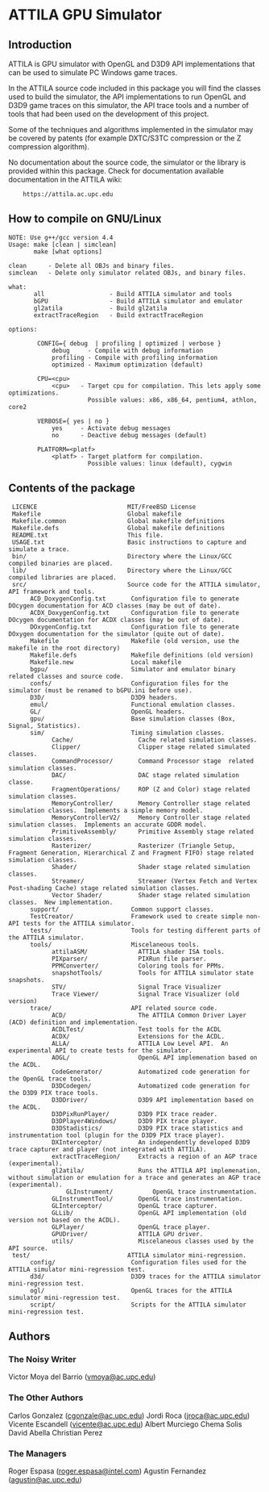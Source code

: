 ATTILA GPU Simulator
===============

Introduction
-------------

ATTILA is GPU simulator with OpenGL and D3D9 API implementations that can be used
to simulate PC Windows game traces.

In the ATTILA source code included in this package you will find the classes used
to build the simulator, the API implementations to run OpenGL and D3D9 game traces
on this simulator, the API trace tools and a number of tools that had been used on
the development of this project.

Some of the techniques and algorithms implemented in the simulator may be covered
by patents (for example DXTC/S3TC compression or the Z compression algorithm).

No documentation about the source code, the simulator or the library is provided within
this package.  Check for documentation available documentation in the ATTILA wiki:

        https://attila.ac.upc.edu


How to compile on GNU/Linux
----------------------------
    NOTE: Use g++/gcc version 4.4
    Usage: make [clean | simclean]
           make [what options]

    clean      - Delete all OBJs and binary files.
    simclean   - Delete only simulator related OBJs, and binary files.

    what:
           all                  - Build ATTILA simulator and tools
           bGPU                 - Build ATTILA simulator and emulator
           gl2atila             - Build gl2atila
           extractTraceRegion   - Build extractTraceRegion

    options:

            CONFIG={ debug  | profiling | optimized | verbose }
                debug     - Compile with debug information
                profiling - Compile with profiling information
                optimized - Maximum optimization (default)

            CPU=<cpu>
                <cpu>   - Target cpu for compilation. This lets apply some optimizations.
                          Possible values: x86, x86_64, pentium4, athlon, core2

            VERBOSE={ yes | no }
                yes     - Activate debug messages
                no      - Deactive debug messages (default)

            PLATFORM=<platf>
                <platf> - Target platform for compilation.
                          Possible values: linux (default), cygwin


Contents of the package
------------------------

	 LICENCE                         MIT/FreeBSD License
	 Makefile                        Global makefile
	 Makefile.common                 Global makefile definitions
	 Makefile.defs                   Global makefile definitions
	 README.txt                      This file.
	 USAGE.txt                       Basic instructions to capture and simulate a trace.
	 bin/                            Directory where the Linux/GCC compiled binaries are placed.
	 lib/                            Directory where the Linux/GCC compiled libraries are placed.
	 src/                            Source code for the ATTILA simulator, API framework and tools.
		  ACD_DoxygenConfig.txt       Configuration file to generate DOcygen documentation for ACD classes (may be out of date).
		  ACDX_DoxygenConfig.txt      Configuration file to generate DOcygen documentation for ACDX classes (may be out of date).
		  DOxygenConfig.txt           Configuration file to generate DOxygen documentation for the simulator (quite out of date).
		  Makefile                    Makefile (old version, use the makefile in the root directory)
		  Makefile.defs               Makefile definitions (old version)
		  Makefile.new                Local makefile
		  bgpu/                       Simulator and emulator binary related classes and source code.
		  confs/                      Configuration files for the simulator (must be renamed to bGPU.ini before use).
		  D3D/                        D3D9 headers.
		  emul/                       Functional emulation classes.
		  GL/                         OpenGL headers.
		  gpu/                        Base simulation classes (Box, Signal, Statistics).
		  sim/                        Timing simulation classes.
				Cache/                  Cache related simulation classes.
				Clipper/                Clipper stage related simulated classes.
				CommandProcessor/       Command Processor stage  related simulation classes.
				DAC/                    DAC stage related simulation classe.
				FragmentOperations/     ROP (Z and Color) stage related simulation classes.
				MemoryController/       Memory Controller stage related simulation classes.  Implements a simple memory model.
				MemoryControllerV2/     Memory Controller stage related simulation classes.  Implements an accurate GDDR model.
				PrimitiveAssembly/      Primitive Assembly stage related simulation classes.
				Rasterizer/             Rasterizer (Triangle Setup, Fragment Generation, Hierarchical Z and Fragment FIFO) stage related simulation classes.
				Shader/                 Shader stage related simulation classes.
				Streamer/               Streamer (Vertex Fetch and Vertex Post-shading Cache) stage related simulation classes.
				Vector Shader/          Shader stage related simulation classes.  New implementation.
		  support/                    Common support classes.
		  TestCreator/                Framework used to create simple non-API tests for the ATTILA simulator.
		  tests/                      Tools for testing different parts of the ATTILA simulator.
		  tools/                      Miscelaneous tools.
				attilaASM/              ATTILA shader ISA tools.
				PIXparser/              PIXRun file parser.
				PPMConverter/           Coloring tools for PPMs.
				snapshotTools/          Tools for ATTILA simulator state snapshots.
				STV/                    Signal Trace Visualizer
				Trace Viewer/           Signal Trace Visualizer (old version)
		  trace/                      API related source code.
				ACD/                    The ATTILA Common Driver Layer (ACD) definition and implementation.
				ACDLTest/               Test tools for the ACDL
				ACDX/                   Extensions for the ACDL.
				ALLA/                   ATTILA Low Level API.  An experimental API to create tests for the simulator.
				AOGL/                   OpenGL API implemenation based on the ACDL.
				CodeGenerator/          Automatized code generation for the OpenGL trace tools.
				D3DCodegen/             Automatized code generation for the D3D9 PIX trace tools.
				D3DDriver/              D3D9 API implementation based on the ACDL.
				D3DPixRunPlayer/        D3D9 PIX trace reader.
				D3DPlayer4Windows/      D3D9 PIX trace player.
				D3DStadistics/          D3D9 PIX trace statistics and instrumentation tool (plugin for the D3D9 PIX trace player).
				DXInterceptor/          An independently developed D3D9 trace capturer and player (not integrated with ATTILA).
				extractTraceRegion/     Extracts a region of an AGP trace (experimental).
				gl2atila/               Runs the ATTILA API implemenation, without simulation or emulation for a trace and generates an AGP trace (experimental).
					GLInstrument/           OpenGL trace instrumentation.
				GLInstrumentTool/       OpenGL trace instrumentation.
				GLInterceptor/          OpenGL trace capturer.
				GLLib/                  OpenGL API implementation (old version not based on the ACDL).
				GLPlayer/               OpenGL trace player.
				GPUDriver/              ATTILA GPU driver.
				utils/                  Miscelaneous classes used by the API source.
	 test/                           ATTILA simulator mini-regression.
		  config/                     Configuration files used for the ATTILA simulator mini-regression test.
		  d3d/                        D3D9 traces for the ATTILA simulator mini-regression test.
		  ogl/                        OpenGL traces for the ATTILA simulator mini-regression test.
		  script/                     Scripts for the ATTILA simulator mini-regression test.


Authors
------------------------

### The Noisy Writer

   Victor Moya del Barrio (vmoya@ac.upc.edu)

### The Other Authors

   Carlos Gonzalez (cgonzale@ac.upc.edu)
   Jordi Roca (jroca@ac.upc.edu)
   Vicente Escandell (vicente@ac.upc.edu)
   Albert Murciego
   Chema Solis
   David Abella
   Christian Perez

### The Managers

   Roger Espasa (roger.espasa@intel.com)
   Agustin Fernandez (agustin@ac.upc.edu)

